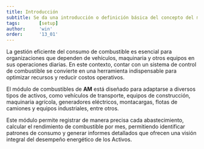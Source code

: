 ```yaml
---
title: Introducción
subtitle: Se da una introducción o definición básica del concepto del módulo de combustibles.
tags:       [setup]
author:     'win'
order:      '13_01'
---
```




La gestión eficiente del consumo de combustible es esencial para organizaciones que dependen de vehículos, maquinaria y otros equipos en sus operaciones diarias. En este contexto, contar con un sistema de control de combustible se convierte en una herramienta indispensable para optimizar recursos y reducir costos operativos.

El módulo de combustibles de **AM** está diseñado para adaptarse a diversos tipos de activos, como vehículos de transporte, equipos de construcción, maquinaria agrícola, generadores eléctricos, montacargas, flotas de camiones y equipos industriales, entre otros.

Este módulo permite registrar de manera precisa cada abastecimiento, calcular el rendimiento de combustible por mes, permitiendo identificar patrones de consumo y generar informes detallados que ofrecen una visión integral del desempeño energético de los Activos.



